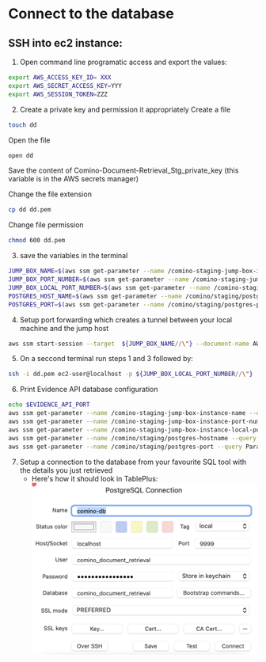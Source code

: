 # Connect to the database
## SSH into ec2 instance:
1. Open command line programatic access and export the values:
```sh
export AWS_ACCESS_KEY_ID= XXX
export AWS_SECRET_ACCESS_KEY=YYY
export AWS_SESSION_TOKEN=ZZZ
```
2. Create a private key and permission it appropriately
Create a file 
```sh
touch dd
```
Open the file
```sh
open dd
```
Save the content of Comino-Document-Retrieval_Stg_private_key (this variable is in the  AWS secrets manager)

Change the file extension
```sh
cp dd dd.pem
```
Change file permission
```sh
chmod 600 dd.pem
```

3. save the variables in the terminal
```sh
JUMP_BOX_NAME=$(aws ssm get-parameter --name /comino-staging-jump-box-instance-name --query Parameter.Value)
JUMP_BOX_PORT_NUMBER=$(aws ssm get-parameter --name /comino-staging-jump-box-instance-port-number --query Parameter.Value)
JUMP_BOX_LOCAL_PORT_NUMBER=$(aws ssm get-parameter --name /comino-staging-jump-box-instance-local-port-number --query Parameter.Value)
POSTGRES_HOST_NAME=$(aws ssm get-parameter --name /comino/staging/postgres-hostname --query Parameter.Value)
POSTGRES_PORT=$(aws ssm get-parameter --name /comino/staging/postgres-port --query Parameter.Value)
```
4. Setup port forwarding which creates a tunnel between your local machine and the jump host
```sh
aws ssm start-session --target  ${JUMP_BOX_NAME//\"} --document-name AWS-StartPortForwardingSession --parameters '{"portNumber":["'${JUMP_BOX_PORT_NUMBER//\"}'"],"localPortNumber":["'${JUMP_BOX_LOCAL_PORT_NUMBER//\"}'"]}'
```


5. On a seccond terminal run steps 1 and 3 followed by:
```sh
ssh -i dd.pem ec2-user@localhost -p ${JUMP_BOX_LOCAL_PORT_NUMBER//\"} -N -L 9999:${POSTGRES_HOST_NAME//\"}:${POSTGRES_PORT//\"}
```

6. Print Evidence API database configuration
```sh
echo $EVIDENCE_API_PORT
aws ssm get-parameter --name /comino-staging-jump-box-instance-name --query Parameter.Value
aws ssm get-parameter --name /comino-staging-jump-box-instance-port-number Parameter.Value --with-decryption
aws ssm get-parameter --name /comino-staging-jump-box-instance-local-port-number --query Parameter.Value
aws ssm get-parameter --name /comino/staging/postgres-hostname --query Parameter.Value
aws ssm get-parameter --name /comino/staging/postgres-port --query Parameter.Value
```
7. Setup a connection to the database from your favourite SQL tool with the details you just retrieved
    - Here's how it should look in TablePlus: ![Example with TablePlus](images/tableplus-comino.png)
